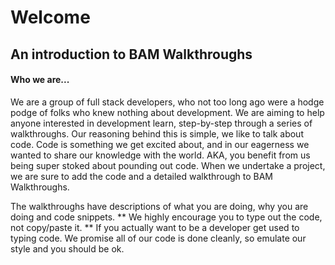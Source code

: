 # Welcome
## An introduction to BAM Walkthroughs

#### Who we are...

We are a group of full stack developers, who not too long ago were a hodge podge of folks who knew nothing about development. We are aiming to help anyone interested in development learn, step-by-step through a series of walkthroughs. Our reasoning behind this is simple, we like to talk about code. Code is something we get excited about, and in our eagerness we wanted to share our knowledge with the world. AKA, you benefit from us being super stoked about pounding out code. When we undertake a project, we are sure to add the code and a detailed walkthrough to BAM Walkthroughs. 

The walkthroughs have descriptions of what you are doing, why you are doing and code snippets. ** We highly encourage you to type out the code, not copy/paste it. ** If you actually want to be a developer get used to typing code. We promise all of our code is done cleanly, so emulate our style and you should be ok. 